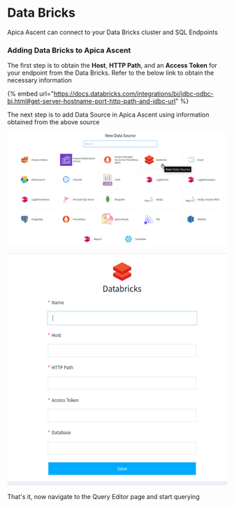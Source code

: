 # Data Bricks

Apica Ascent can connect to your Data Bricks cluster and SQL Endpoints

### Adding Data Bricks to Apica Ascent

The first step is to obtain the **Host**, **HTTP Path**, and an **Access Token** for your endpoint from the Data Bricks. Refer to the below link to obtain the necessary information

{% embed url="https://docs.databricks.com/integrations/bi/jdbc-odbc-bi.html#get-server-hostname-port-http-path-and-jdbc-url" %}

The next step is to add Data Source in Apica Ascent using information obtained from the above source

![Selecting Data Bricks data source](../../.gitbook/assets/DB-1.png)

![Confguring Data Bricks data source](../../.gitbook/assets/DB-2.png)



That's it, now navigate to the Query Editor page and start querying
